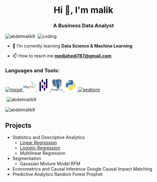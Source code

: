 <h1 align="center">Hi 👋, I'm malik</h1>
<h3 align="center">A Business Data Analyst</h3>

<img align="right" alt="coding" width="400" src="https://user-images.githubusercontent.com/55389276/140866485-8fb1c876-9a8f-4d6a-98dc-08c4981eaf70.gif">

<p align="left"> <img src="https://komarev.com/ghpvc/?username=abdelmalik9&label=Profile%20views&color=0e75b6&style=flat" alt="abdelmalik9" /> </p>

- 🌱 I’m currently learning **Data Science & Machine Learning**

- 📫 How to reach me **medjahedi787@gmail.com**

<p align="left">
</p>

<h3 align="left">Languages and Tools:</h3>
<p align="left"> <a href="https://www.microsoft.com/en-us/sql-server" target="_blank" rel="noreferrer"> <img src="https://www.svgrepo.com/show/303229/microsoft-sql-server-logo.svg" alt="mssql" width="40" height="40"/> </a> <a href="https://www.mysql.com/" target="_blank" rel="noreferrer"> <img src="https://raw.githubusercontent.com/devicons/devicon/master/icons/mysql/mysql-original-wordmark.svg" alt="mysql" width="40" height="40"/> </a> <a href="https://pandas.pydata.org/" target="_blank" rel="noreferrer"> <img src="https://raw.githubusercontent.com/devicons/devicon/2ae2a900d2f041da66e950e4d48052658d850630/icons/pandas/pandas-original.svg" alt="pandas" width="40" height="40"/> </a> <a href="https://www.postgresql.org" target="_blank" rel="noreferrer"> <img src="https://raw.githubusercontent.com/devicons/devicon/master/icons/postgresql/postgresql-original-wordmark.svg" alt="postgresql" width="40" height="40"/> </a> <a href="https://www.python.org" target="_blank" rel="noreferrer"> <img src="https://raw.githubusercontent.com/devicons/devicon/master/icons/python/python-original.svg" alt="python" width="40" height="40"/> </a> <a href="https://seaborn.pydata.org/" target="_blank" rel="noreferrer"> <img src="https://seaborn.pydata.org/_images/logo-mark-lightbg.svg" alt="seaborn" width="40" height="40"/> </a> </p>

<p>&nbsp;<img align="center" src="https://github-readme-stats.vercel.app/api?username=abdelmalik9&show_icons=true&locale=en" alt="abdelmalik9" /></p>

<p><img align="center" src="https://github-readme-streak-stats.herokuapp.com/?user=abdelmalik9&" alt="abdelmalik9" /></p>

## Projects
- Statistics and Descriptive Analytics
    * <a href= "https://github.com/Abdelmalik9/Pricing-Diamonds">Linear Regression</a>
    * <a href= "https://github.com/Abdelmalik9/Titanic-Survivors/tree/main">Logistic Regression</a>
    * Multilinear Regression
- Segmentation
    * Gaussian Mixture Model
    RFM
- Econometrics and Causal Inference
    Google Causal Impact
    Matching
- Predictive Analytics
    Random Forest
    Prophet


